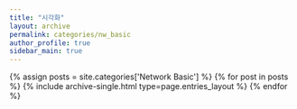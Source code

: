 ```yaml
---
title: "시각화"
layout: archive
permalink: categories/nw_basic
author_profile: true
sidebar_main: true
---
```



{% assign posts = site.categories['Network Basic'] %}
{% for post in posts %} {% include archive-single.html type=page.entries_layout %} {% endfor %}